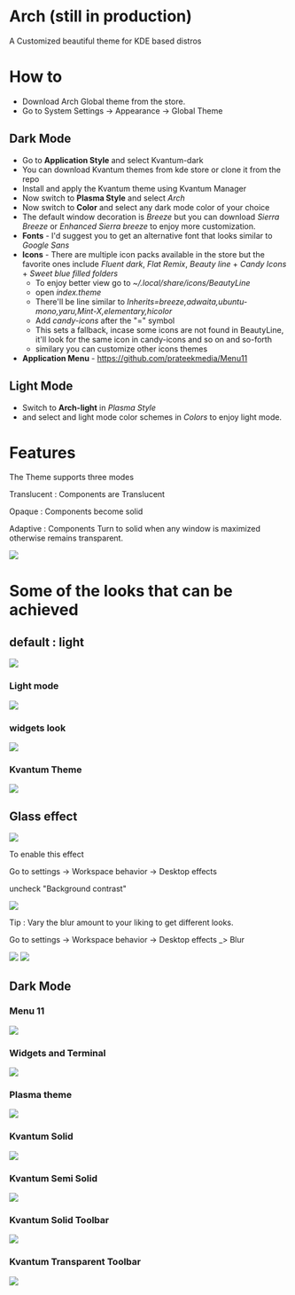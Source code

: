 # Arch (still in production)
A Customized beautiful theme for KDE based distros

# How to 

- Download Arch Global theme from the store.
- Go to System Settings -> Appearance -> Global Theme

## Dark Mode 

- Go to **Application Style** and select Kvantum-dark
- You can download Kvantum themes from kde store or clone it from  the repo
- Install and apply the Kvantum theme using Kvantum Manager 
- Now switch to **Plasma Style**  and select *Arch*
- Now switch to **Color**  and select any dark mode color of your choice 
- The default window decoration is *Breeze* but you can download *Sierra Breeze* or *Enhanced Sierra breeze* to enjoy more customization.
- **Fonts** - I'd suggest you to get an alternative font that looks similar to *Google Sans*
- **Icons** - There are multiple icon packs available in the store but the favorite ones include *Fluent dark*, *Flat Remix*, *Beauty line* + *Candy Icons* + *Sweet blue filled folders*
    - To enjoy better view go to  *~/.local/share/icons/BeautyLine*
    - open *index.theme*  
    - There'll be line similar to *Inherits=breeze,adwaita,ubuntu-mono,yaru,Mint-X,elementary,hicolor*
    - Add *candy-icons* after the "=" symbol
    - This sets a fallback, incase some icons are not found in BeautyLine, it'll look for the same icon in candy-icons and so on and so-forth
    - similary you can customize other icons themes
- **Application Menu** - https://github.com/prateekmedia/Menu11 


## Light Mode 
- Switch to **Arch-light** in *Plasma Style* 
- and select and light mode color schemes in *Colors* to enjoy light mode.



# Features
The Theme supports three modes

Translucent : Components are Translucent

Opaque : Components become solid

Adaptive : Components Turn to solid when any window is maximized otherwise remains transparent.

<img src="https://raw.githubusercontent.com/rkstrdee/Arch/main/Screenshots/Arch-light-adaptive.png">  

# Some of the looks that can be achieved

## default : light
<img src="https://github.com/rkstrdee/Arch/blob/main/Screenshots/Arch-light-breeze.png">  

### Light mode
<img src="https://github.com/rkstrdee/Arch/blob/main/Screenshots/Arch-light-white.png">  

### widgets look
<img src="https://github.com/rkstrdee/Arch/blob/main/Screenshots/Arch-light-widgets.png">  

### Kvantum Theme
<img src="https://github.com/rkstrdee/Arch/blob/main/Screenshots/Arch-light-window.png">  

## Glass effect
<img src="https://github.com/rkstrdee/Arch/blob/main/Screenshots/Arch-light.png">

To enable this effect 

Go to settings -> Workspace behavior -> Desktop effects 

uncheck "Background contrast"

<img src="https://github.com/rkstrdee/Arch/blob/main/Screenshots/arch_glass_look_1.png">

Tip : Vary the blur amount to your liking to get different looks.


Go to settings -> Workspace behavior -> Desktop effects _> Blur

<img src="https://github.com/rkstrdee/Arch/blob/main/Screenshots/arch_glass_look_2.png">

<img src="https://github.com/rkstrdee/Arch/blob/main/Screenshots/arch_glass_look_3.png">



## Dark Mode

### Menu 11
<img src="https://github.com/rkstrdee/Arch/blob/main/Screenshots/arch_dark_menu11.png">

### Widgets and Terminal
<img src="https://github.com/rkstrdee/Arch/blob/main/Screenshots/arch_dark_look_1.png">

### Plasma theme 
<img src="https://github.com/rkstrdee/Arch/blob/main/Screenshots/arch_dark_look_2.png">

### Kvantum Solid
<img src="https://github.com/rkstrdee/Arch/blob/main/Kvantum/Screenshots/Arch-solid.png">

### Kvantum Semi Solid
<img src="https://github.com/rkstrdee/Arch/blob/main/Screenshots/Arch-semi-solid.png">

### Kvantum Solid Toolbar
<img src="https://github.com/rkstrdee/Arch/blob/main/Kvantum/Screenshots/Arch-solid-toolbar.png">

### Kvantum Transparent Toolbar
<img src="https://github.com/rkstrdee/Arch/blob/main/Kvantum/Screenshots/Arch-transparent-toolbar.png">



